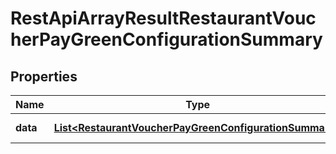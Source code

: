 
# RestApiArrayResultRestaurantVoucherPayGreenConfigurationSummary

## Properties
Name | Type | Description | Notes
------------ | ------------- | ------------- | -------------
**data** | [**List&lt;RestaurantVoucherPayGreenConfigurationSummary&gt;**](RestaurantVoucherPayGreenConfigurationSummary.md) | Generic data object. | 



